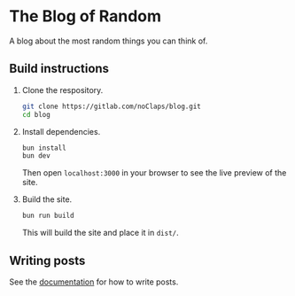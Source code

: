 # The Blog of Random

A blog about the most random things you can think of.

## Build instructions

1.  Clone the respository.

    ```sh
    git clone https://gitlab.com/noClaps/blog.git
    cd blog
    ```

2.  Install dependencies.

    ```sh
    bun install
    bun dev
    ```

    Then open `localhost:3000` in your browser to see the live preview of the site.

3.  Build the site.

    ```sh
    bun run build
    ```

    This will build the site and place it in `dist/`.

## Writing posts

See the [documentation](https://docs.zerolimits.dev/blog/writing-posts) for how to write posts.
